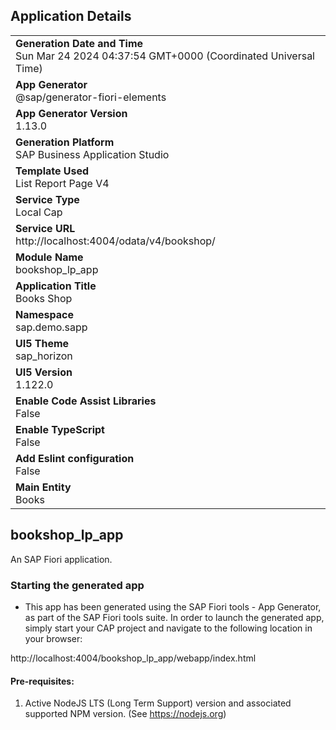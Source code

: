 ## Application Details
|               |
| ------------- |
|**Generation Date and Time**<br>Sun Mar 24 2024 04:37:54 GMT+0000 (Coordinated Universal Time)|
|**App Generator**<br>@sap/generator-fiori-elements|
|**App Generator Version**<br>1.13.0|
|**Generation Platform**<br>SAP Business Application Studio|
|**Template Used**<br>List Report Page V4|
|**Service Type**<br>Local Cap|
|**Service URL**<br>http://localhost:4004/odata/v4/bookshop/
|**Module Name**<br>bookshop_lp_app|
|**Application Title**<br>Books Shop |
|**Namespace**<br>sap.demo.sapp|
|**UI5 Theme**<br>sap_horizon|
|**UI5 Version**<br>1.122.0|
|**Enable Code Assist Libraries**<br>False|
|**Enable TypeScript**<br>False|
|**Add Eslint configuration**<br>False|
|**Main Entity**<br>Books|

## bookshop_lp_app

An SAP Fiori application.

### Starting the generated app

-   This app has been generated using the SAP Fiori tools - App Generator, as part of the SAP Fiori tools suite.  In order to launch the generated app, simply start your CAP project and navigate to the following location in your browser:

http://localhost:4004/bookshop_lp_app/webapp/index.html

#### Pre-requisites:

1. Active NodeJS LTS (Long Term Support) version and associated supported NPM version.  (See https://nodejs.org)


